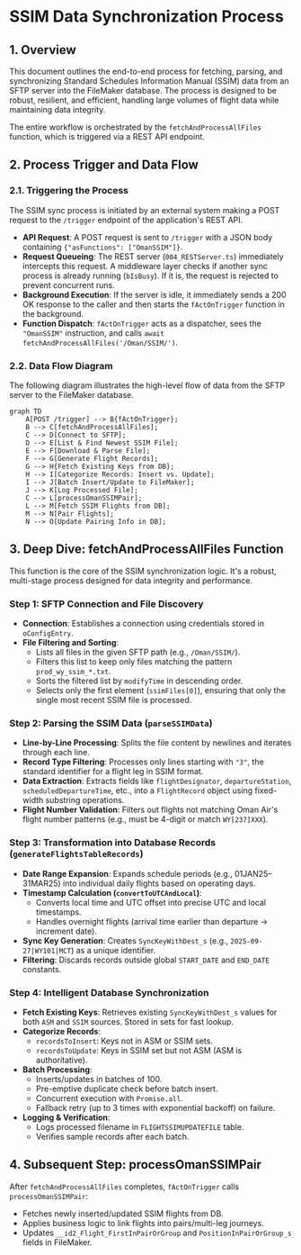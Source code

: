 # SSIM Data Synchronization Process

## 1. Overview

This document outlines the end-to-end process for fetching, parsing, and synchronizing Standard Schedules Information Manual (SSIM) data from an SFTP server into the FileMaker database. The process is designed to be robust, resilient, and efficient, handling large volumes of flight data while maintaining data integrity.

The entire workflow is orchestrated by the `fetchAndProcessAllFiles` function, which is triggered via a REST API endpoint.

## 2. Process Trigger and Data Flow

### 2.1. Triggering the Process

The SSIM sync process is initiated by an external system making a POST request to the `/trigger` endpoint of the application's REST API.

- **API Request**: A POST request is sent to `/trigger` with a JSON body containing `{"asFunctions": ["OmanSSIM"]}`.
- **Request Queueing**: The REST server (`004_RESTServer.ts`) immediately intercepts this request. A middleware layer checks if another sync process is already running (`bIsBusy`). If it is, the request is rejected to prevent concurrent runs.
- **Background Execution**: If the server is idle, it immediately sends a 200 OK response to the caller and then starts the `fActOnTrigger` function in the background.
- **Function Dispatch**: `fActOnTrigger` acts as a dispatcher, sees the `"OmanSSIM"` instruction, and calls `await fetchAndProcessAllFiles('/Oman/SSIM/')`.

### 2.2. Data Flow Diagram

The following diagram illustrates the high-level flow of data from the SFTP server to the FileMaker database.

```mermaid
graph TD
    A[POST /trigger] --> B{fActOnTrigger};
    B --> C[fetchAndProcessAllFiles];
    C --> D[Connect to SFTP];
    D --> E[List & Find Newest SSIM File];
    E --> F[Download & Parse File];
    F --> G[Generate Flight Records];
    G --> H{Fetch Existing Keys from DB};
    H --> I[Categorize Records: Insert vs. Update];
    I --> J[Batch Insert/Update to FileMaker];
    J --> K[Log Processed File];
    C --> L[processOmanSSIMPair];
    L --> M[Fetch SSIM Flights from DB];
    M --> N[Pair Flights];
    N --> O[Update Pairing Info in DB];
```

## 3. Deep Dive: fetchAndProcessAllFiles Function

This function is the core of the SSIM synchronization logic. It's a robust, multi-stage process designed for data integrity and performance.

### Step 1: SFTP Connection and File Discovery

- **Connection**: Establishes a connection using credentials stored in `oConfigEntry`.
- **File Filtering and Sorting**:
  - Lists all files in the given SFTP path (e.g., `/Oman/SSIM/`).
  - Filters this list to keep only files matching the pattern `prod_wy_ssim_*.txt`.
  - Sorts the filtered list by `modifyTime` in descending order.
  - Selects only the first element (`ssimFiles[0]`), ensuring that only the single most recent SSIM file is processed.

### Step 2: Parsing the SSIM Data (`parseSSIMData`)

- **Line-by-Line Processing**: Splits the file content by newlines and iterates through each line.
- **Record Type Filtering**: Processes only lines starting with `"3"`, the standard identifier for a flight leg in SSIM format.
- **Data Extraction**: Extracts fields like `flightDesignator`, `departureStation`, `scheduledDepartureTime`, etc., into a `FlightRecord` object using fixed-width substring operations.
- **Flight Number Validation**: Filters out flights not matching Oman Air's flight number patterns (e.g., must be 4-digit or match `WY[237]XXX`).

### Step 3: Transformation into Database Records (`generateFlightsTableRecords`)

- **Date Range Expansion**: Expands schedule periods (e.g., 01JAN25–31MAR25) into individual daily flights based on operating days.
- **Timestamp Calculation (`convertToUTCAndLocal`)**:
  - Converts local time and UTC offset into precise UTC and local timestamps.
  - Handles overnight flights (arrival time earlier than departure → increment date).
- **Sync Key Generation**: Creates `SyncKeyWithDest_s` (e.g., `2025-09-27|WY101|MCT`) as a unique identifier.
- **Filtering**: Discards records outside global `START_DATE` and `END_DATE` constants.

### Step 4: Intelligent Database Synchronization

- **Fetch Existing Keys**: Retrieves existing `SyncKeyWithDest_s` values for both `ASM` and `SSIM` sources. Stored in sets for fast lookup.
- **Categorize Records**:
  - `recordsToInsert`: Keys not in ASM or SSIM sets.
  - `recordsToUpdate`: Keys in SSIM set but not ASM (ASM is authoritative).
- **Batch Processing**:
  - Inserts/updates in batches of 100.
  - Pre-emptive duplicate check before batch insert.
  - Concurrent execution with `Promise.all`.
  - Fallback retry (up to 3 times with exponential backoff) on failure.
- **Logging & Verification**:
  - Logs processed filename in `FLIGHTSSIMUPDATEFILE` table.
  - Verifies sample records after each batch.

## 4. Subsequent Step: processOmanSSIMPair

After `fetchAndProcessAllFiles` completes, `fActOnTrigger` calls `processOmanSSIMPair`:

- Fetches newly inserted/updated SSIM flights from DB.
- Applies business logic to link flights into pairs/multi-leg journeys.
- Updates `__id2_Flight_FirstInPairOrGroup` and `PositionInPairOrGroup_s` fields in FileMaker.

